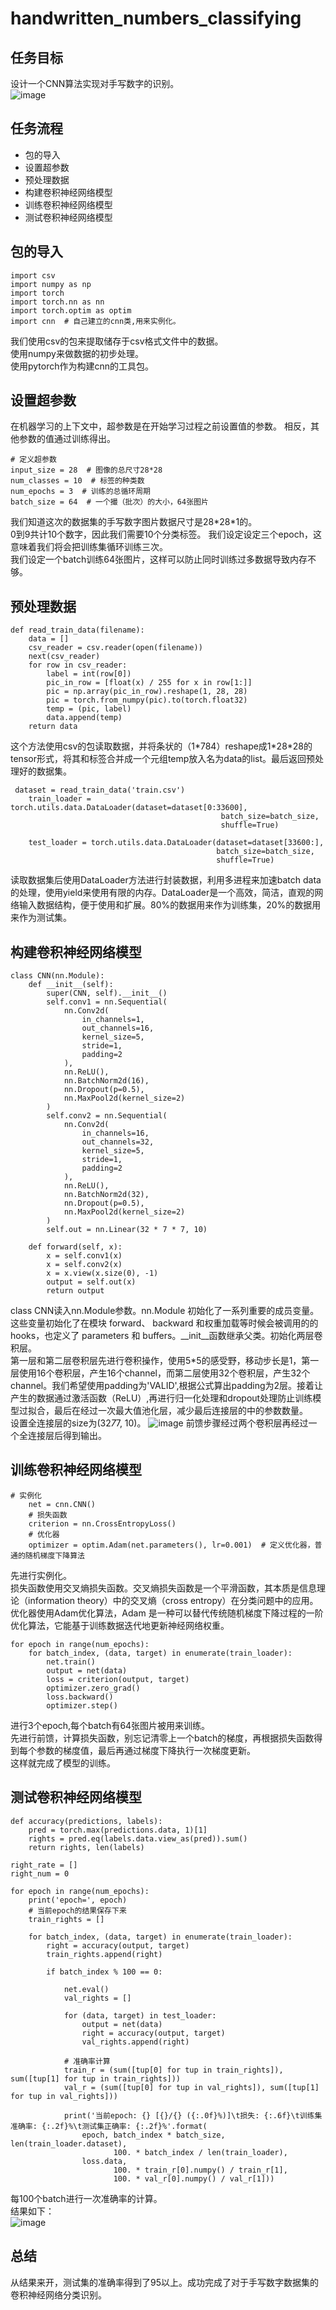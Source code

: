 # handwritten_numbers_classifying
## 任务目标
设计一个CNN算法实现对手写数字的识别。  
![image](https://user-images.githubusercontent.com/52622948/159292437-a1a67759-fd54-4d2c-865f-d25aee0d55a0.png)
## 任务流程
- 包的导入
- 设置超参数
- 预处理数据
- 构建卷积神经网络模型
- 训练卷积神经网络模型
- 测试卷积神经网络模型
## 包的导入
```
import csv
import numpy as np
import torch
import torch.nn as nn
import torch.optim as optim
import cnn  # 自己建立的cnn类,用来实例化。
```
我们使用csv的包来提取储存于csv格式文件中的数据。  
使用numpy来做数据的初步处理。  
使用pytorch作为构建cnn的工具包。  
## 设置超参数
在机器学习的上下文中，超参数是在开始学习过程之前设置值的参数。 相反，其他参数的值通过训练得出。  
```
# 定义超参数
input_size = 28  # 图像的总尺寸28*28
num_classes = 10  # 标签的种类数
num_epochs = 3  # 训练的总循环周期
batch_size = 64  # 一个撮（批次）的大小，64张图片
```
我们知道这次的数据集的手写数字图片数据尺寸是28\*28\*1的。  
0到9共计10个数字，因此我们需要10个分类标签。
我们设定设定三个epoch，这意味着我们将会把训练集循环训练三次。  
我们设定一个batch训练64张图片，这样可以防止同时训练过多数据导致内存不够。
## 预处理数据
```
def read_train_data(filename):
    data = []
    csv_reader = csv.reader(open(filename))
    next(csv_reader)
    for row in csv_reader:
        label = int(row[0])
        pic_in_row = [float(x) / 255 for x in row[1:]]
        pic = np.array(pic_in_row).reshape(1, 28, 28)
        pic = torch.from_numpy(pic).to(torch.float32)
        temp = (pic, label)
        data.append(temp)
    return data
```
这个方法使用csv的包读取数据，并将条状的（1\*784）reshape成1\*28\*28的tensor形式，将其和标签合并成一个元组temp放入名为data的list。最后返回预处理好的数据集。
```
 dataset = read_train_data('train.csv')
    train_loader = torch.utils.data.DataLoader(dataset=dataset[0:33600],
                                               batch_size=batch_size,
                                               shuffle=True)

    test_loader = torch.utils.data.DataLoader(dataset=dataset[33600:],
                                              batch_size=batch_size,
                                              shuffle=True)
```
读取数据集后使用DataLoader方法进行封装数据，利用多进程来加速batch data的处理，使用yield来使用有限的内存。DataLoader是一个高效，简洁，直观的网络输入数据结构，便于使用和扩展。80%的数据用来作为训练集，20%的数据用来作为测试集。
## 构建卷积神经网络模型
```
class CNN(nn.Module):
    def __init__(self):
        super(CNN, self).__init__()
        self.conv1 = nn.Sequential(
            nn.Conv2d(
                in_channels=1,
                out_channels=16,
                kernel_size=5,
                stride=1,
                padding=2
            ),
            nn.ReLU(),
            nn.BatchNorm2d(16),
            nn.Dropout(p=0.5),
            nn.MaxPool2d(kernel_size=2)
        )
        self.conv2 = nn.Sequential(
            nn.Conv2d(
                in_channels=16,
                out_channels=32,
                kernel_size=5,
                stride=1,
                padding=2
            ),
            nn.ReLU(),
            nn.BatchNorm2d(32),
            nn.Dropout(p=0.5),
            nn.MaxPool2d(kernel_size=2)
        )
        self.out = nn.Linear(32 * 7 * 7, 10)

    def forward(self, x):
        x = self.conv1(x)
        x = self.conv2(x)
        x = x.view(x.size(0), -1)
        output = self.out(x)
        return output
```
class CNN读入nn.Module参数。nn.Module 初始化了一系列重要的成员变量。这些变量初始化了在模块 forward、 backward 和权重加载等时候会被调用的的 hooks，也定义了 parameters 和 buffers。\_\_init\_\_函数继承父类。初始化两层卷积层。  
第一层和第二层卷积层先进行卷积操作，使用5\*5的感受野，移动步长是1，第一层使用16个卷积层，产生16个channel，而第二层使用32个卷积层，产生32个channel。我们希望使用padding为'VALID',根据公式算出padding为2层。接着让产生的数据通过激活函数（ReLU）,再进行归一化处理和dropout处理防止训练模型过拟合，最后在经过一次最大值池化层，减少最后连接层的中的参数数量。  
设置全连接层的size为(32*7*7, 10)。
![image](https://user-images.githubusercontent.com/52622948/159292744-1dadb972-12e4-407f-a9c7-e9090ebda5a2.png)
前馈步骤经过两个卷积层再经过一个全连接层后得到输出。
## 训练卷积神经网络模型
```
# 实例化
    net = cnn.CNN()
    # 损失函数
    criterion = nn.CrossEntropyLoss()
    # 优化器
    optimizer = optim.Adam(net.parameters(), lr=0.001)  # 定义优化器，普通的随机梯度下降算法
```
先进行实例化。  
损失函数使用交叉熵损失函数。交叉熵损失函数是一个平滑函数，其本质是信息理论（information theory）中的交叉熵（cross entropy）在分类问题中的应用。  
优化器使用Adam优化算法，Adam 是一种可以替代传统随机梯度下降过程的一阶优化算法，它能基于训练数据迭代地更新神经网络权重。  
```
for epoch in range(num_epochs):
    for batch_index, (data, target) in enumerate(train_loader):
        net.train()
        output = net(data)
        loss = criterion(output, target)
        optimizer.zero_grad()
        loss.backward()
        optimizer.step()
```
进行3个epoch,每个batch有64张图片被用来训练。  
先进行前馈，计算损失函数，别忘记清零上一个batch的梯度，再根据损失函数得到每个参数的梯度值，最后再通过梯度下降执行一次梯度更新。  
这样就完成了模型的训练。
## 测试卷积神经网络模型
```
def accuracy(predictions, labels):
    pred = torch.max(predictions.data, 1)[1]
    rights = pred.eq(labels.data.view_as(pred)).sum()
    return rights, len(labels)
```
```
right_rate = []
right_num = 0

for epoch in range(num_epochs):
    print('epoch=', epoch)
    # 当前epoch的结果保存下来
    train_rights = []

    for batch_index, (data, target) in enumerate(train_loader):
        right = accuracy(output, target)
        train_rights.append(right)

        if batch_index % 100 == 0:

            net.eval()
            val_rights = []

            for (data, target) in test_loader:
                output = net(data)
                right = accuracy(output, target)
                val_rights.append(right)

            # 准确率计算
            train_r = (sum([tup[0] for tup in train_rights]), sum([tup[1] for tup in train_rights]))
            val_r = (sum([tup[0] for tup in val_rights]), sum([tup[1] for tup in val_rights]))

            print('当前epoch: {} [{}/{} ({:.0f}%)]\t损失: {:.6f}\t训练集准确率: {:.2f}%\t测试集正确率: {:.2f}%'.format(
                epoch, batch_index * batch_size, len(train_loader.dataset),
                       100. * batch_index / len(train_loader),
                loss.data,
                       100. * train_r[0].numpy() / train_r[1],
                       100. * val_r[0].numpy() / val_r[1]))
```
每100个batch进行一次准确率的计算。  
结果如下：  
![image](https://user-images.githubusercontent.com/52622948/159299480-009a1f22-dfc3-4e42-8405-0aed4adb0c8c.png)
## 总结
从结果来开，测试集的准确率得到了95以上。成功完成了对于手写数字数据集的卷积神经网络分类识别。






